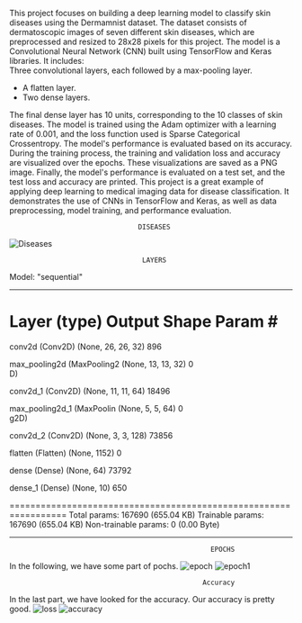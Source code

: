 This project focuses on building a deep learning model to classify skin diseases using the Dermamnist dataset.
The dataset consists of dermatoscopic images of seven different skin diseases, which are preprocessed and resized to 28x28 pixels for this project.
The model is a Convolutional Neural Network (CNN) built using TensorFlow and Keras libraries. It includes:  
Three convolutional layers, each followed by a max-pooling layer.
- A flatten layer.
- Two dense layers.
  
The final dense layer has 10 units, corresponding to the 10 classes of skin diseases.
The model is trained using the Adam optimizer with a learning rate of 0.001, and the loss function used is Sparse Categorical Crossentropy. The model's performance is evaluated based on its accuracy.  During the training process, the training and validation loss and accuracy are visualized over the epochs. These visualizations are saved as a PNG image. Finally, the model's performance is evaluated on a test set, and the test loss and accuracy are printed.  This project is a great example of applying deep learning to medical imaging data for disease classification. It demonstrates the use of CNNs in TensorFlow and Keras, as well as data preprocessing, model training, and performance evaluation.


                                    DISEASES
![Diseases](https://github.com/user-attachments/assets/0542e48d-3229-4ffe-b945-e1479013d96e)


                                     LAYERS
Model: "sequential"
_________________________________________________________________
 Layer (type)                Output Shape              Param #   
=================================================================
 conv2d (Conv2D)             (None, 26, 26, 32)        896       
                                                                 
 max_pooling2d (MaxPooling2  (None, 13, 13, 32)        0         
 D)                                                              
                                                                 
 conv2d_1 (Conv2D)           (None, 11, 11, 64)        18496     
                                                                 
 max_pooling2d_1 (MaxPoolin  (None, 5, 5, 64)          0         
 g2D)                                                            
                                                                 
 conv2d_2 (Conv2D)           (None, 3, 3, 128)         73856     
                                                                 
 flatten (Flatten)           (None, 1152)              0         
                                                                 
 dense (Dense)               (None, 64)                73792     
                                                                 
 dense_1 (Dense)             (None, 10)                650       
                                                                 
=================================================================
Total params: 167690 (655.04 KB)
Trainable params: 167690 (655.04 KB)
Non-trainable params: 0 (0.00 Byte)
_________________________________________________________________


                                                      EPOCHS
In the following, we have some part of pochs.
![epoch](https://github.com/user-attachments/assets/878066fd-4458-4bd5-b023-860b15196ada)
![epoch1](https://github.com/user-attachments/assets/85ac89fd-77ae-4866-8bf0-b0470ab8d32c)

                                                    Accuracy

In the last part, we have looked for the accuracy. Our accuracy is pretty good.
![loss](https://github.com/user-attachments/assets/dc1ff247-2a6d-4207-9f0f-cf5a86d30229)
![accuracy](https://github.com/user-attachments/assets/2afdb38b-d3a8-4a6b-a226-ffc8c4b242ad)



